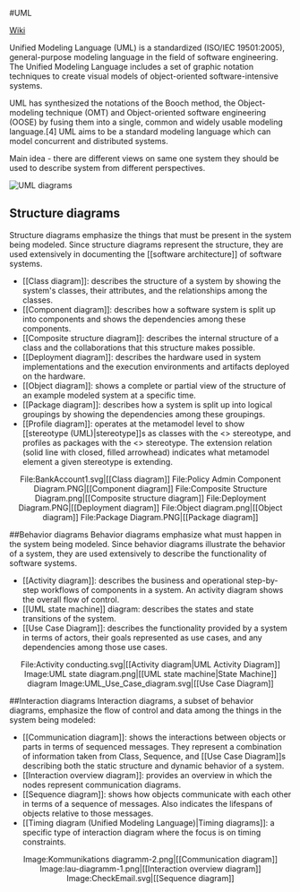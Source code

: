 #UML

[Wiki](http://en.wikipedia.org/wiki/Unified_Modeling_Language)

Unified Modeling Language (UML) is a standardized (ISO/IEC 19501:2005), general-purpose modeling language in the field of software engineering. The Unified Modeling Language includes a set of graphic notation techniques to create visual models of object-oriented software-intensive systems.

UML has synthesized the notations of the Booch method, the Object-modeling technique (OMT) and Object-oriented software engineering (OOSE) by fusing them into a single, common and widely usable modeling language.[4] UML aims to be a standard modeling language which can model concurrent and distributed systems.

Main idea - there are different views on same one system they should be used to describe system from different perspectives.

![UML diagrams](http://upload.wikimedia.org/wikipedia/commons/e/ed/UML_diagrams_overview.svg)

## Structure diagrams
Structure diagrams emphasize the things that must be present in the system being modeled. Since structure diagrams represent the structure, they are used extensively in documenting the [[software architecture]] of software systems.

* [[Class diagram]]: describes the structure of a system by showing the system's classes, their attributes, and the relationships among the classes.
* [[Component diagram]]: describes how a software system is split up into components and shows the dependencies among these components.
* [[Composite structure diagram]]: describes the internal structure of a class and the collaborations that this structure makes possible.
* [[Deployment diagram]]: describes the hardware used in system implementations and the execution environments and artifacts deployed on the hardware.
* [[Object diagram]]: shows a complete or partial view of the structure of an example modeled system at a specific time.
* [[Package diagram]]: describes how a system is split up into logical groupings by showing the dependencies among these groupings.
* [[Profile diagram]]: operates at the metamodel level to show [[stereotype (UML)|stereotype]]s as classes with the <<stereotype>> stereotype, and profiles as packages with the <<profile>> stereotype. The extension relation (solid line with closed, filled arrowhead) indicates what metamodel element a given stereotype is extending.

<center><gallery>
File:BankAccount1.svg|[[Class diagram]]
File:Policy Admin Component Diagram.PNG|[[Component diagram]]
File:Composite Structure Diagram.png|[[Composite structure diagram]]
File:Deployment Diagram.PNG|[[Deployment diagram]]
File:Object diagram.png|[[Object diagram]]
File:Package Diagram.PNG|[[Package diagram]]
</gallery></center>

##Behavior diagrams
Behavior diagrams emphasize what must happen in the system being modeled. Since behavior diagrams illustrate the behavior of a system, they are used extensively to describe the functionality of software systems.

* [[Activity diagram]]: describes the business and operational step-by-step workflows of components in a system. An activity diagram shows the overall flow of control.
* [[UML state machine]] diagram: describes the states and state transitions of the system.
* [[Use Case Diagram]]: describes the functionality provided by a system in terms of actors, their goals represented as use cases, and any dependencies among those use cases.

<center><gallery>
File:Activity conducting.svg|[[Activity diagram|UML Activity Diagram]]
Image:UML state diagram.png|[[UML state machine|State Machine]] diagram
Image:UML_Use_Case_diagram.svg|[[Use Case Diagram]]
</gallery></center>

##Interaction diagrams
Interaction diagrams, a subset of behavior diagrams, emphasize the flow of control and data among the things in the system being modeled:
* [[Communication diagram]]: shows the interactions between objects or parts in terms of sequenced messages. They represent a combination of information taken from Class, Sequence, and [[Use Case Diagram]]s describing both the static structure and dynamic behavior of a system.
* [[Interaction overview diagram]]: provides an overview in which the nodes represent communication diagrams.
* [[Sequence diagram]]: shows how objects communicate with each other in terms of a sequence of messages. Also indicates the lifespans of objects relative to those messages.
* [[Timing diagram (Unified Modeling Language)|Timing diagrams]]: a specific type of interaction diagram where the focus is on timing constraints.

<center><gallery>
Image:Kommunikations diagramm-2.png|[[Communication diagram]]
Image:Iau-diagramm-1.png|[[Interaction overview diagram]]
Image:CheckEmail.svg|[[Sequence diagram]]
</gallery></center>
